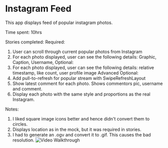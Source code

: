 Instagram Feed
==============

This app displays feed of popular instagram photos.

Time spent: 10hrs

Stories completed:
Required:
1) User can scroll through current popular photos from Instagram
2) For each photo displayed, user can see the following details:
   Graphic, Caption, Username,
Optional: 
1) For each photo displayed, user can see the following details:
    relative timestamp, like count, user profile image
Advanced Optional:
1) Add pull-to-refresh for popular stream with SwipeRefreshLayout
2) Show latest comment for each photo. Shows commentors pic, username and comment.
3) Display each photo with the same style and proportions as the real Instagram.


Notes:
1) I liked square image icons better and hence didn't convert them to circles.
2) Displays location as in the mock, but it was required in stories.
3) I had to generate an .ogv and convert it to .gif. This causes the bad resolution.
![Video Walkthrough](output.gif)